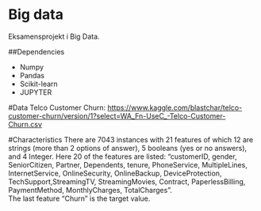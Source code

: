 # Big data
Eksamensprojekt i Big Data.

##Dependencies
- Numpy
- Pandas
- Scikit-learn
- JUPYTER


#Data
Telco Customer Churn: https://www.kaggle.com/blastchar/telco-customer-churn/version/1?select=WA_Fn-UseC_-Telco-Customer-Churn.csv  


#Characteristics
There are 7043 instances with 21 features of which 12 are strings (more than 2 options of answer), 5 booleans (yes or no answers), and 4 Integer. Here 20 of the features are listed: “customerID, gender, SeniorCitizen, Partner, Dependents, tenure, PhoneService, MultipleLines, InternetService, OnlineSecurity, OnlineBackup, DeviceProtection, TechSupport,StreamingTV, StreamingMovies, Contract, PaperlessBilling, PaymentMethod, MonthlyCharges, TotalCharges”.  
The last feature “Churn” is the target value.  
